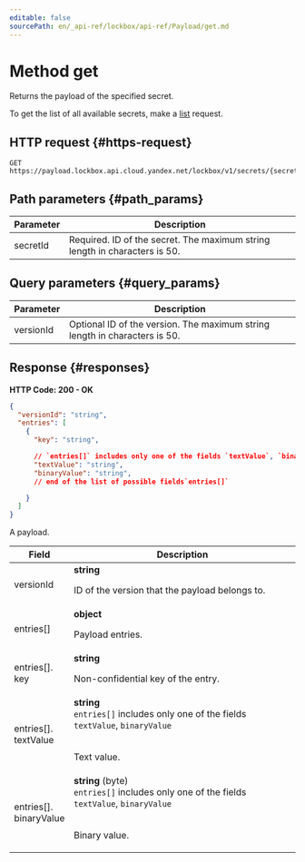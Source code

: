 ```yaml
---
editable: false
sourcePath: en/_api-ref/lockbox/api-ref/Payload/get.md
---
```


# Method get
Returns the payload of the specified secret.
 
To get the list of all available secrets, make a [list](/docs/lockbox/api-ref/Secret/list) request.
 
## HTTP request {#https-request}
```
GET https://payload.lockbox.api.cloud.yandex.net/lockbox/v1/secrets/{secretId}/payload
```
 
## Path parameters {#path_params}
 
Parameter | Description
--- | ---
secretId | Required. ID of the secret.  The maximum string length in characters is 50.
 
## Query parameters {#query_params}
 
Parameter | Description
--- | ---
versionId | Optional ID of the version.  The maximum string length in characters is 50.
 
## Response {#responses}
**HTTP Code: 200 - OK**

```json 
{
  "versionId": "string",
  "entries": [
    {
      "key": "string",

      // `entries[]` includes only one of the fields `textValue`, `binaryValue`
      "textValue": "string",
      "binaryValue": "string",
      // end of the list of possible fields`entries[]`

    }
  ]
}
```
A payload.
 
Field | Description
--- | ---
versionId | **string**<br><p>ID of the version that the payload belongs to.</p> 
entries[] | **object**<br><p>Payload entries.</p> 
entries[].<br>key | **string**<br><p>Non-confidential key of the entry.</p> 
entries[].<br>textValue | **string** <br>`entries[]` includes only one of the fields `textValue`, `binaryValue`<br><br><p>Text value.</p> 
entries[].<br>binaryValue | **string** (byte) <br>`entries[]` includes only one of the fields `textValue`, `binaryValue`<br><br><p>Binary value.</p> 